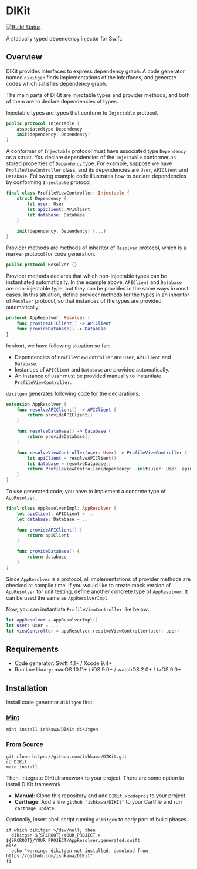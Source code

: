 # DIKit

[![Build Status](https://travis-ci.org/ishkawa/DIKit.svg?branch=master)](https://travis-ci.org/ishkawa/DIKit)

A statically typed dependency injector for Swift.

## Overview

DIKit provides interfaces to express dependency graph. A code generator named `dikitgen` finds implementations of the interfaces, and generate codes which satisfies dependency graph.

The main parts of DIKit are injectable types and provider methods, and both of them are to declare dependencies of types.

Injectable types are types that conform to `Injectable` protocol.

```swift
public protocol Injectable {
    associatedtype Dependency
    init(dependency: Dependency)
}
```

A conformer of `Injectable` protocol must have associated type `Dependency` as a struct. You declare dependencies of the `Injectable` conformer as stored properties of `Dependency` type. For example, suppose we have `ProfileViewController` class, and its dependencies are `User`, `APIClient` and `Database`. Following example code illustrates how to declare dependencies by conforming `Injectable` protocol.

```swift
final class ProfileViewController: Injectable {
    struct Dependency {
        let user: User
        let apiClient: APIClient
        let database: Database
    }

    init(dependency: Dependency) {...}
}
```

Provider methods are methods of inheritor of `Resolver` protocol, which is a marker protocol for code generation.

```swift
public protocol Resolver {}
```

Provider methods declares that which non-injectable types can be instantiated automatically. In the example above, `APIClient` and `Database` are non-injectable type, but they can be provided in the same ways in most cases. In this situation, define provider methods for the types in an inheritor of `Resolver` protocol, so that instances of the types are provided automatically.

```swift
protocol AppResolver: Resolver {
    func provideAPIClient() -> APIClient
    func provideDatabase() -> Database
}
```

In short, we have following situation so far:

- Dependencies of `ProfileViewController` are `User`, `APIClient` and `Database`.
- Instances of `APIClient` and `Database` are provided automatically.
- An instance of `User` must be provided manually to instantiate `ProfileViewController`.

`dikitgen` generates following code for the declarations:

```swift
extension AppResolver {
    func resolveAPIClient() -> APIClient {
        return provideAPIClient()
    }

    func resolveDatabase() -> Database {
        return provideDatabase()
    }

    func resolveViewController(user: User) -> ProfileViewController {
        let apiClient = resolveAPIClient()
        let database = resolveDatabase()
        return ProfileViewController(dependency: .init(user: User, apiClient: apiClient, database: Database))
    }
}
```

To use generated code, you have to implement a concrete type of `AppResolver`.

```swift
final class AppResolverImpl: AppResolver {
    let apiClient: APIClient = ...
    let database: Database = ...

    func provideAPIClient() {
        return apiClient
    }

    func provideDatabase() {
        return database
    }
}
```

Since `AppResolver` is a protocol, all implementations of provider methods are checked at compile time. If you would like to create mock version of `AppResolver` for unit testing, define another concrete type of `AppResolver`. It can be used the same as `AppResolverImpl`.

Now, you can instantiate `ProfileViewController` like below:

```swift
let appResolver = AppResolverImpl()
let user: User = ...
let viewController = appResolver.resolveViewController(user: user)
```

## Requirements

- Code generator: Swift 4.1+ / Xcode 9.4+
- Runtime library: macOS 10.11+ / iOS 9.0+ / watchOS 2.0+ / tvOS 9.0+

## Installation

Install code generator `dikitgen` first.

### [Mint](https://github.com/yonaskolb/mint)

```shell
mint install ishkawa/DIKit dikitgen
```

### From Source

```shell
git clone https://github.com/ishkawa/DIKit.git
cd DIKit
make install
```

Then, integrate DIKit.framework to your project. There are some option to install DIKit.framework.

- **Manual**: Clone this repository and add `DIKit.xcodeproj` to your project.
- **Carthage**: Add a line `github "ishkawa/DIKIt"` to your Cartfile and run `carthage update`.

Optionally, insert shell script running `dikitgen` to early part of build phases.

```shell
if which dikitgen >/dev/null; then
  dikitgen ${SRCROOT}/YOUR_PROJECT > ${SRCROOT}/YOUR_PROJECT/AppResolver.generated.swift
else
  echo "warning: dikitgen not installed, download from https://github.com/ishkawa/DIKit"
fi
```
